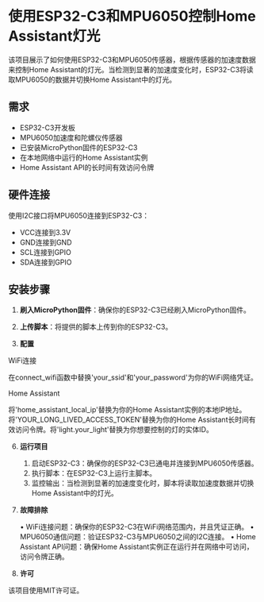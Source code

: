 # 使用ESP32-C3和MPU6050控制Home Assistant灯光

该项目展示了如何使用ESP32-C3和MPU6050传感器，根据传感器的加速度数据来控制Home Assistant的灯光。当检测到显著的加速度变化时，ESP32-C3将读取MPU6050的数据并切换Home Assistant中的灯光。

## 需求

- ESP32-C3开发板
- MPU6050加速度和陀螺仪传感器
- 已安装MicroPython固件的ESP32-C3
- 在本地网络中运行的Home Assistant实例
- Home Assistant API的长时间有效访问令牌

## 硬件连接

使用I2C接口将MPU6050连接到ESP32-C3：

- VCC连接到3.3V
- GND连接到GND
- SCL连接到GPIO
- SDA连接到GPIO

## 安装步骤

1. **刷入MicroPython固件**：确保你的ESP32-C3已经刷入MicroPython固件。

4. **上传脚本**：将提供的脚本上传到你的ESP32-C3。

5. **配置**

WiFi连接

在connect_wifi函数中替换'your_ssid'和'your_password'为你的WiFi网络凭证。

Home Assistant

将'home_assistant_local_ip'替换为你的Home Assistant实例的本地IP地址。将'YOUR_LONG_LIVED_ACCESS_TOKEN'替换为你的Home Assistant长时间有效访问令牌。将'light.your_light'替换为你想要控制的灯的实体ID。

6. **运行项目**

	1.	启动ESP32-C3：确保你的ESP32-C3已通电并连接到MPU6050传感器。
	2.	执行脚本：在ESP32-C3上运行主脚本。
	3.	监控输出：当检测到显著的加速度变化时，脚本将读取加速度数据并切换Home Assistant中的灯光。

7. **故障排除**

	•	WiFi连接问题：确保你的ESP32-C3在WiFi网络范围内，并且凭证正确。
	•	MPU6050通信问题：验证ESP32-C3与MPU6050之间的I2C连接。
	•	Home Assistant API问题：确保Home Assistant实例正在运行并在网络中可访问，访问令牌正确。

8. **许可**

该项目使用MIT许可证。
